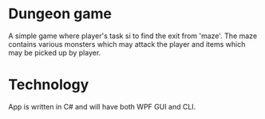 # Dungeon game
A simple game where player's task si to find the exit from 'maze'. The maze contains various monsters which may attack the player and items which may be picked up by player.

# Technology
App is written in C# and will have both WPF GUI and CLI.